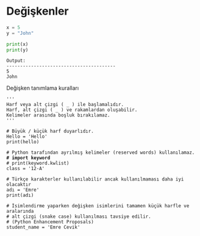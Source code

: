 # Değişkenler

```python
x = 5
y = "John"

print(x)
print(y)
```

```
Output:
----------------------------------------
5
John
```

Değişken tanımlama kuralları

<pre class="language-python"><code class="lang-python">'''
Harf veya alt çizgi ( _ ) ile başlamalıdır.
Harf, alt çizgi ( _ ) ve rakamlardan oluşabilir.
Kelimeler arasında boşluk bırakılamaz.
'''

# Büyük / küçük harf duyarlıdır.
Hello = 'Hello'
print(hello)

# Python tarafından ayrılmış kelimeler (reserved words) kullanılamaz.
<strong># import keyword
</strong># print(keyword.kwlist)
class = '12-A'

# Türkçe karakterler kullanılabilir ancak kullanılmaması daha iyi olacaktır
adı = 'Emre'
print(adı)

# İsimlendirme yaparken değişken isimlerini tamamen küçük harfle ve aralarında 
# alt çizgi (snake case) kullanılması tavsiye edilir. 
# (Python Enhancement Proposals)
student_name = 'Emre Cevik'</code></pre>

